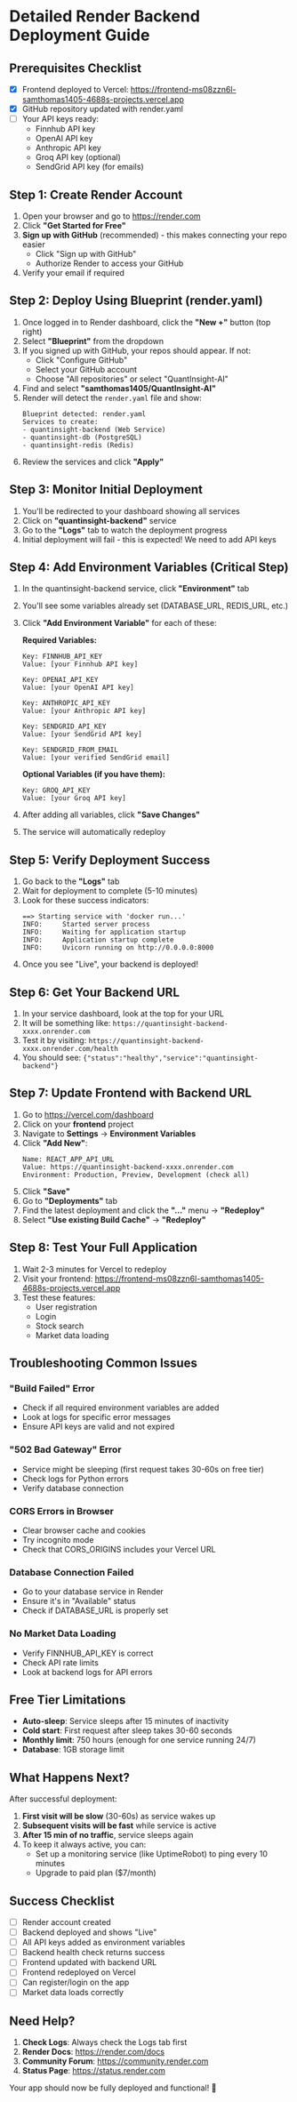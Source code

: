 # Detailed Render Backend Deployment Guide

## Prerequisites Checklist
- [x] Frontend deployed to Vercel: https://frontend-ms08zzn6l-samthomas1405-4688s-projects.vercel.app
- [x] GitHub repository updated with render.yaml
- [ ] Your API keys ready:
  - Finnhub API key
  - OpenAI API key
  - Anthropic API key
  - Groq API key (optional)
  - SendGrid API key (for emails)

## Step 1: Create Render Account

1. Open your browser and go to https://render.com
2. Click **"Get Started for Free"**
3. **Sign up with GitHub** (recommended) - this makes connecting your repo easier
   - Click "Sign up with GitHub"
   - Authorize Render to access your GitHub
4. Verify your email if required

## Step 2: Deploy Using Blueprint (render.yaml)

1. Once logged in to Render dashboard, click the **"New +"** button (top right)
2. Select **"Blueprint"** from the dropdown
3. If you signed up with GitHub, your repos should appear. If not:
   - Click "Configure GitHub"
   - Select your GitHub account
   - Choose "All repositories" or select "QuantInsight-AI"
4. Find and select **"samthomas1405/QuantInsight-AI"**
5. Render will detect the `render.yaml` file and show:
   ```
   Blueprint detected: render.yaml
   Services to create:
   - quantinsight-backend (Web Service)
   - quantinsight-db (PostgreSQL)
   - quantinsight-redis (Redis)
   ```
6. Review the services and click **"Apply"**

## Step 3: Monitor Initial Deployment

1. You'll be redirected to your dashboard showing all services
2. Click on **"quantinsight-backend"** service
3. Go to the **"Logs"** tab to watch the deployment progress
4. Initial deployment will fail - this is expected! We need to add API keys

## Step 4: Add Environment Variables (Critical Step)

1. In the quantinsight-backend service, click **"Environment"** tab
2. You'll see some variables already set (DATABASE_URL, REDIS_URL, etc.)
3. Click **"Add Environment Variable"** for each of these:

   **Required Variables:**
   ```
   Key: FINNHUB_API_KEY
   Value: [your Finnhub API key]
   
   Key: OPENAI_API_KEY
   Value: [your OpenAI API key]
   
   Key: ANTHROPIC_API_KEY
   Value: [your Anthropic API key]
   
   Key: SENDGRID_API_KEY
   Value: [your SendGrid API key]
   
   Key: SENDGRID_FROM_EMAIL
   Value: [your verified SendGrid email]
   ```

   **Optional Variables (if you have them):**
   ```
   Key: GROQ_API_KEY
   Value: [your Groq API key]
   ```

4. After adding all variables, click **"Save Changes"**
5. The service will automatically redeploy

## Step 5: Verify Deployment Success

1. Go back to the **"Logs"** tab
2. Wait for deployment to complete (5-10 minutes)
3. Look for these success indicators:
   ```
   ==> Starting service with 'docker run...'
   INFO:     Started server process
   INFO:     Waiting for application startup
   INFO:     Application startup complete
   INFO:     Uvicorn running on http://0.0.0.0:8000
   ```
4. Once you see "Live", your backend is deployed!

## Step 6: Get Your Backend URL

1. In your service dashboard, look at the top for your URL
2. It will be something like: `https://quantinsight-backend-xxxx.onrender.com`
3. Test it by visiting: `https://quantinsight-backend-xxxx.onrender.com/health`
4. You should see: `{"status":"healthy","service":"quantinsight-backend"}`

## Step 7: Update Frontend with Backend URL

1. Go to https://vercel.com/dashboard
2. Click on your **frontend** project
3. Navigate to **Settings** → **Environment Variables**
4. Click **"Add New"**:
   ```
   Name: REACT_APP_API_URL
   Value: https://quantinsight-backend-xxxx.onrender.com
   Environment: Production, Preview, Development (check all)
   ```
5. Click **"Save"**
6. Go to **"Deployments"** tab
7. Find the latest deployment and click the **"..."** menu → **"Redeploy"**
8. Select **"Use existing Build Cache"** → **"Redeploy"**

## Step 8: Test Your Full Application

1. Wait 2-3 minutes for Vercel to redeploy
2. Visit your frontend: https://frontend-ms08zzn6l-samthomas1405-4688s-projects.vercel.app
3. Test these features:
   - User registration
   - Login
   - Stock search
   - Market data loading

## Troubleshooting Common Issues

### "Build Failed" Error
- Check if all required environment variables are added
- Look at logs for specific error messages
- Ensure API keys are valid and not expired

### "502 Bad Gateway" Error
- Service might be sleeping (first request takes 30-60s on free tier)
- Check logs for Python errors
- Verify database connection

### CORS Errors in Browser
- Clear browser cache and cookies
- Try incognito mode
- Check that CORS_ORIGINS includes your Vercel URL

### Database Connection Failed
- Go to your database service in Render
- Ensure it's in "Available" status
- Check if DATABASE_URL is properly set

### No Market Data Loading
- Verify FINNHUB_API_KEY is correct
- Check API rate limits
- Look at backend logs for API errors

## Free Tier Limitations

- **Auto-sleep**: Service sleeps after 15 minutes of inactivity
- **Cold start**: First request after sleep takes 30-60 seconds
- **Monthly limit**: 750 hours (enough for one service running 24/7)
- **Database**: 1GB storage limit

## What Happens Next?

After successful deployment:

1. **First visit will be slow** (30-60s) as service wakes up
2. **Subsequent visits will be fast** while service is active
3. **After 15 min of no traffic**, service sleeps again
4. To keep it always active, you can:
   - Set up a monitoring service (like UptimeRobot) to ping every 10 minutes
   - Upgrade to paid plan ($7/month)

## Success Checklist

- [ ] Render account created
- [ ] Backend deployed and shows "Live"
- [ ] All API keys added as environment variables
- [ ] Backend health check returns success
- [ ] Frontend updated with backend URL
- [ ] Frontend redeployed on Vercel
- [ ] Can register/login on the app
- [ ] Market data loads correctly

## Need Help?

1. **Check Logs**: Always check the Logs tab first
2. **Render Docs**: https://render.com/docs
3. **Community Forum**: https://community.render.com
4. **Status Page**: https://status.render.com

Your app should now be fully deployed and functional! 🚀